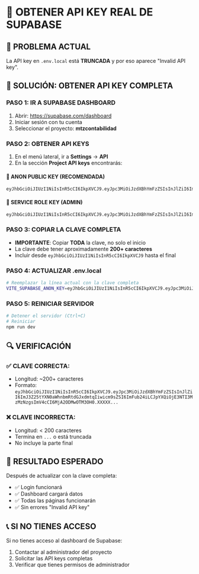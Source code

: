 # 🔑 OBTENER API KEY REAL DE SUPABASE

## 🚨 PROBLEMA ACTUAL

La API key en `.env.local` está **TRUNCADA** y por eso aparece "Invalid API key".

## 🎯 SOLUCIÓN: OBTENER API KEY COMPLETA

### **PASO 1: IR A SUPABASE DASHBOARD**

1. Abrir: https://supabase.com/dashboard
2. Iniciar sesión con tu cuenta
3. Seleccionar el proyecto: **mtzcontabilidad**

### **PASO 2: OBTENER API KEYS**

1. En el menú lateral, ir a **Settings** → **API**
2. En la sección **Project API keys** encontrarás:

#### **🔑 ANON PUBLIC KEY (RECOMENDADA)**

```
eyJhbGciOiJIUzI1NiIsInR5cCI6IkpXVCJ9.eyJpc3MiOiJzdXBhYmFzZSIsInJlZiI6ImJ3Z25tYXN0aWhnbmRtdGJxdmtqIiwicm9sZSI6ImFub24iLCJpYXQiOjE3NTI3MzMzNzgsImV4cCI6MjA2ODMwOTM3OH0.XXXXX...
```

#### **🔑 SERVICE ROLE KEY (ADMIN)**

```
eyJhbGciOiJIUzI1NiIsInR5cCI6IkpXVCJ9.eyJpc3MiOiJzdXBhYmFzZSIsInJlZiI6ImJ3Z25tYXN0aWhnbmRtdGJxdmtqIiwicm9sZSI6InNlcnZpY2Vfcm9sZSIsImlhdCI6MTc1MjczMzM3OCwiZXhwIjoyMDY4MzA5Mzc4fQ.XXXXX...
```

### **PASO 3: COPIAR LA CLAVE COMPLETA**

- **IMPORTANTE**: Copiar **TODA** la clave, no solo el inicio
- La clave debe tener aproximadamente **200+ caracteres**
- Incluir desde `eyJhbGciOiJIUzI1NiIsInR5cCI6IkpXVCJ9` hasta el final

### **PASO 4: ACTUALIZAR .env.local**

```bash
# Reemplazar la línea actual con la clave completa
VITE_SUPABASE_ANON_KEY=eyJhbGciOiJIUzI1NiIsInR5cCI6IkpXVCJ9.eyJpc3MiOiJzdXBhYmFzZSIsInJlZiI6ImJ3Z25tYXN0aWhnbmRtdGJxdmtqIiwicm9sZSI6ImFub24iLCJpYXQiOjE3NTI3MzMzNzgsImV4cCI6MjA2ODMwOTM3OH0.XXXXX...
```

### **PASO 5: REINICIAR SERVIDOR**

```bash
# Detener el servidor (Ctrl+C)
# Reiniciar
npm run dev
```

## 🔍 VERIFICACIÓN

### **✅ CLAVE CORRECTA:**

- Longitud: ~200+ caracteres
- Formato: `eyJhbGciOiJIUzI1NiIsInR5cCI6IkpXVCJ9.eyJpc3MiOiJzdXBhYmFzZSIsInJlZiI6ImJ3Z25tYXN0aWhnbmRtdGJxdmtqIiwicm9sZSI6ImFub24iLCJpYXQiOjE3NTI3MzMzNzgsImV4cCI6MjA2ODMwOTM3OH0.XXXXX...`

### **❌ CLAVE INCORRECTA:**

- Longitud: < 200 caracteres
- Termina en `...` o está truncada
- No incluye la parte final

## 🚀 RESULTADO ESPERADO

Después de actualizar con la clave completa:

- ✅ Login funcionará
- ✅ Dashboard cargará datos
- ✅ Todas las páginas funcionarán
- ✅ Sin errores "Invalid API key"

## 📞 SI NO TIENES ACCESO

Si no tienes acceso al dashboard de Supabase:

1. Contactar al administrador del proyecto
2. Solicitar las API keys completas
3. Verificar que tienes permisos de administrador
